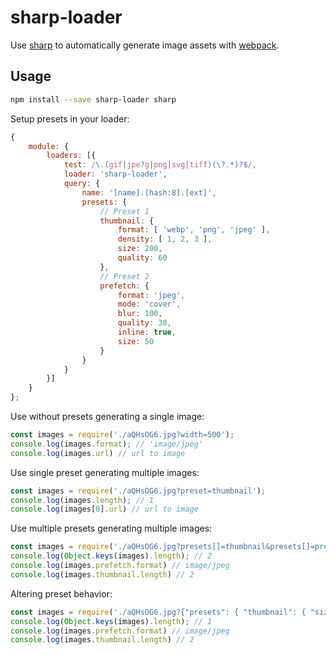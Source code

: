 # sharp-loader

Use [sharp] to automatically generate image assets with [webpack].

## Usage

```sh
npm install --save sharp-loader sharp
```



Setup presets in your loader:

```javascript
{
	module: {
		loaders: [{
			test: /\.(gif|jpe?g|png|svg|tiff)(\?.*)?$/,
			loader: 'sharp-loader',
			query: {
				name: '[name].[hash:8].[ext]',
				presets: {
					// Preset 1
					thumbnail: {
						format: [ 'webp', 'png', 'jpeg' ],
						density: [ 1, 2, 3 ],
						size: 200,
						quality: 60
					},
					// Preset 2
					prefetch: {
						format: 'jpeg',
						mode: 'cover',
						blur: 100,
						quality: 30,
						inline: true,
						size: 50
					}
				}
			}
		}]
	}
};

```

Use without presets generating a single image:

```javascript
const images = require('./aQHsOG6.jpg?width=500');
console.log(images.format); // 'image/jpeg'
console.log(images.url) // url to image
```


Use single preset generating multiple images:

```javascript
const images = require('./aQHsOG6.jpg?preset=thumbnail');
console.log(images.length); // 1
console.log(images[0].url) // url to image
```

Use multiple presets generating multiple images:

```javascript
const images = require('./aQHsOG6.jpg?presets[]=thumbnail&presets[]=prefetch');
console.log(Object.keys(images).length); // 2
console.log(images.prefetch.format) // image/jpeg
console.log(images.thumbnail.length) // 2
```

Altering preset behavior:

```javascript
const images = require('./aQHsOG6.jpg?{"presets": { "thumbnail": { "size": 400 } }}');
console.log(Object.keys(images).length); // 1
console.log(images.prefetch.format) // image/jpeg
console.log(images.thumbnail.length) // 2
```


[sharp]: https://github.com/lovell/sharp
[webpack]: https://github.com/webpack/webpack
